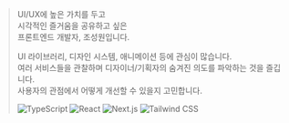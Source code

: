 
> UI/UX에 높은 가치를 두고  
> 시각적인 즐거움을 공유하고 싶은  
> 프론트엔드 개발자, 조성원입니다.
>
> UI 라이브러리, 디자인 시스템, 애니메이션 등에 관심이 많습니다.  
> 여러 서비스들을 관찰하며 디자이너/기획자의 숨겨진 의도를 파악하는 것을 즐깁니다.  
> 사용자의 관점에서 어떻게 개선할 수 있을지 고민합니다.  
>
> ![TypeScript](https://img.shields.io/badge/TypeScript-3178C6?logo=TypeScript&logoColor=white) ![React](https://img.shields.io/badge/React-61DAFB?logo=React&logoColor=black) ![Next.js](https://img.shields.io/badge/Next.js-000000?logo=Next.js) ![Tailwind CSS](https://img.shields.io/badge/Tailwind_CSS-06B6D4?logo=TailwindCSS&logoColor=white)
